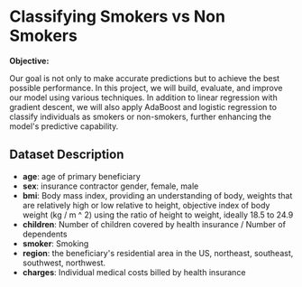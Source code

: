 # **Classifying Smokers vs Non Smokers**


**Objective:**

Our goal is not only to make accurate predictions but to achieve the best possible performance. In this project, we will build, evaluate, and improve our model using various techniques. In addition to linear regression with gradient descent, we will also apply AdaBoost and logistic regression to classify individuals as smokers or non-smokers, further enhancing the model's predictive capability.

## Dataset Description


*   **age**: age of primary beneficiary
*   **sex**: insurance contractor gender, female, male
*   **bmi**: Body mass index, providing an understanding of body, weights that are relatively high or low relative to height,
objective index of body weight (kg / m ^ 2) using the ratio of height to weight, ideally 18.5 to 24.9
*   **children**: Number of children covered by health insurance / Number of dependents
*   **smoker**: Smoking
*   **region**: the beneficiary's residential area in the US, northeast, southeast, southwest, northwest.
*   **charges**: Individual medical costs billed by health insurance
